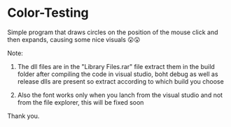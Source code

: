 # Color-Testing
Simple program that draws circles on the position of the mouse click and then expands, causing some nice visuals 😮😮

Note:
  1) The dll files are in the "Library Files.rar" file extract them in the build folder after compiling the code in visual studio, boht debug as well as release
  dlls are present so extract according to which build you choose
  
  2) Also the font works only when you lanch from the visual studio and not from the file explorer, this will be fixed soon
 
 Thank you.
